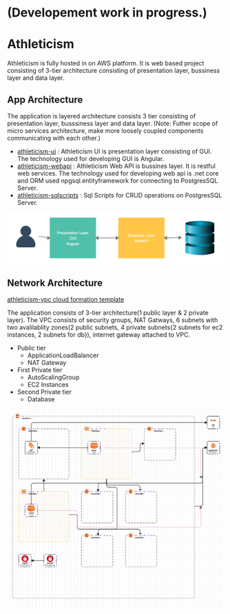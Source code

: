 # (Developement work in progress.)
# Athleticism
Athleticism is fully hosted in on AWS platform. It is web based project consisting of 3-tier architecture consisting of presentation layer, bussiness layer and data layer.

## App Architecture 
The application is layered architecture consists 3 tier consisting of presentation layer, busssiness layer and data layer. (Note: Futher scope of micro services architecture, make more loosely coupled components communicating with each other.)
- [athleticism-ui](https://github.com/srisaikiranreddy/athleticism-ui.git) : Athleticism UI is presentation layer consisting of GUI. The technology used for developing GUI is Angular. 
- [athleticism-webapi](https://github.com/srisaikiranreddy/athleticism-webapi.git) : Athleticism Web API is bussines layer. It is restful web services. The technology used for developing web api is .net core and ORM used npgsql.entityframework for connecting to PostgresSQL Server.
- [athleticism-sqlscripts](https://github.com/srisaikiranreddy/athleticism-sqlscripts.git) : Sql Scripts for CRUD operations on PostgresSQL Server. 

![app-img](https://github.com/srisaikiranreddy/athleticism/blob/main/img/app.png)


## Network Architecture
[athleticism-vpc cloud formation template](https://github.com/srisaikiranreddy/athleticism/blob/main/scripts/athleticism-vpc.template)

The application consists of 3-tier architecture(1 public layer & 2 private layer). The VPC consists of security groups, NAT Gatways, 6 subnets with two avalilablity zones(2 public subnets, 4 private subnets{2 subnets for ec2 instances, 2 subnets for db}), internet gateway attached to VPC. 

- Public tier
  - ApplicationLoadBalancer
  - NAT Gateway
- First Private tier
  - AutoScalingGroup
  - EC2 Instances
- Second Private tier
  - Database

![athleticism-vpc-img](https://github.com/srisaikiranreddy/athleticism/blob/main/img/athleticism-vpc.png)



